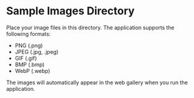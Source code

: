 # Sample Images Directory

Place your image files in this directory. The application supports the following formats:
- PNG (.png)
- JPEG (.jpg, .jpeg)  
- GIF (.gif)
- BMP (.bmp)
- WebP (.webp)

The images will automatically appear in the web gallery when you run the application.
